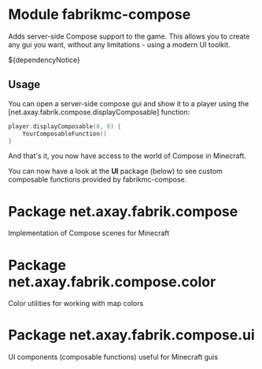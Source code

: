 # Module fabrikmc-compose

Adds server-side Compose support to the game. This allows you to create any gui you want, without any limitations -
using a modern UI toolkit.

${dependencyNotice}

## Usage

You can open a server-side compose gui and show it to a player using the [net.axay.fabrik.compose.displayComposable]
function:

```kotlin
player.displayComposable(8, 6) {
    YourComposableFunction()
}
```

And that's it, you now have access to the world of Compose in Minecraft.

You can now have a look at the **UI** package (below) to see custom composable functions provided by
fabrikmc-compose.

# Package net.axay.fabrik.compose

Implementation of Compose scenes for Minecraft

# Package net.axay.fabrik.compose.color

Color utilities for working with map colors

# Package net.axay.fabrik.compose.ui

UI components (composable functions) useful for Minecraft guis
